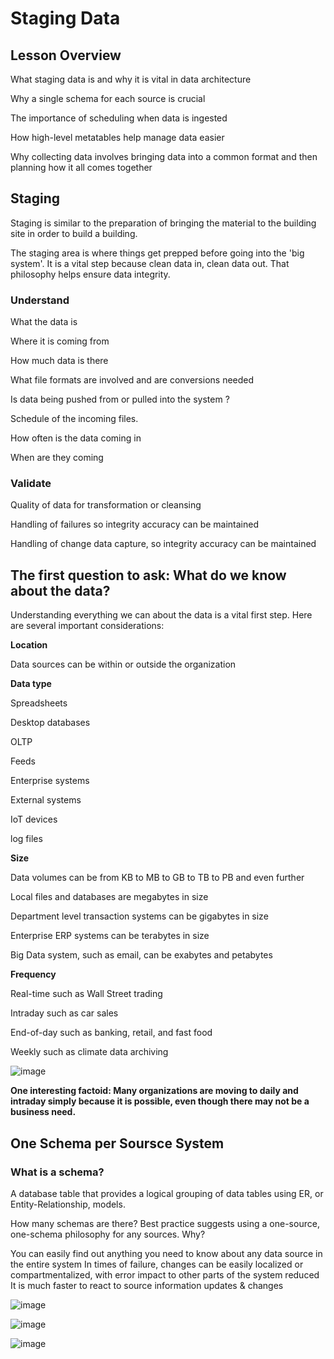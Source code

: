 # Staging Data

## Lesson Overview

What staging data is and why it is vital in data architecture

Why a single schema for each source is crucial

The importance of scheduling when data is ingested

How high-level metatables help manage data easier

Why collecting data involves bringing data into a common format and then planning how it all comes together

## Staging
Staging is similar to the preparation of bringing the material to the building site in order to build a building.

The staging area is where things get prepped before going into the 'big system'. It is a vital step because clean data in, clean data out. That philosophy helps ensure data integrity.

### Understand

What the data is

Where it is coming from

How much data is there

What file formats are involved and are conversions needed

Is data being pushed from or pulled into the system ?

Schedule of the incoming files.

How often is the data coming in

When are they coming

### Validate

Quality of data for transformation or cleansing

Handling of failures so integrity accuracy can be maintained 

Handling of change data capture, so integrity accuracy can be maintained


## The first question to ask: What do we know about the data?
Understanding everything we can about the data is a vital first step. Here are several important considerations:

**Location**

Data sources can be within or outside the organization

**Data type**

Spreadsheets

Desktop databases

OLTP

Feeds

Enterprise systems

External systems

IoT devices

log files

**Size**

Data volumes can be from KB to MB to GB to TB to PB and even further

Local files and databases are megabytes in size

Department level transaction systems can be gigabytes in size

Enterprise ERP systems can be terabytes in size

Big Data system, such as email, can be exabytes and petabytes

**Frequency**

Real-time such as Wall Street trading

Intraday such as car sales

End-of-day such as banking, retail, and fast food

Weekly such as climate data archiving


![image](https://user-images.githubusercontent.com/68102477/120993208-a9229500-c7c6-11eb-86bb-a05b924289f9.png)


**One interesting factoid: Many organizations are moving to daily and intraday simply because it is possible, even though there may not be a business need.**

## One Schema per Soursce System

### What is a schema?
A database table that provides a logical grouping of data tables using ER, or Entity-Relationship, models.

How many schemas are there?
Best practice suggests using a one-source, one-schema philosophy for any sources. Why?

You can easily find out anything you need to know about any data source in the entire system
In times of failure, changes can be easily localized or compartmentalized, with error impact to other parts of the system reduced
It is much faster to react to source information updates & changes


![image](https://user-images.githubusercontent.com/68102477/121105208-fe9e8680-c846-11eb-84a8-5ee29a368c99.png)

![image](https://user-images.githubusercontent.com/68102477/121105283-28f04400-c847-11eb-8925-a64847321eae.png)

![image](https://user-images.githubusercontent.com/68102477/121105331-43c2b880-c847-11eb-9c8a-4aaf46268e31.png)






